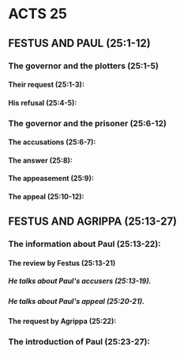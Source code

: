 ---
---
# ACTS 25 
## FESTUS AND PAUL (25:1-12) 
###  The governor and the plotters (25:1-5) 
####  Their request (25:1-3): 
####  His refusal (25:4-5): 
###  The governor and the prisoner (25:6-12) 
####  The accusations (25:6-7): 
####  The answer (25:8): 
####  The appeasement (25:9): 
####  The appeal (25:10-12): 
## FESTUS AND AGRIPPA (25:13-27) 
###  The information about Paul (25:13-22): 
####  The review by Festus (25:13-21) 
#####  He talks about Paul\'s accusers (25:13-19). 
#####  He talks about Paul\'s appeal (25:20-21). 
####  The request by Agrippa (25:22): 
###  The introduction of Paul (25:23-27): 
